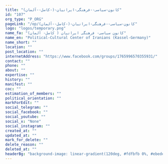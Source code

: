 ```yaml
---
title: "کانون-سیاسی--فرهنگی-ایرانیان-(-کاسل--آلمان)"
id: "107"
org_type: "P_ORG"
pageLink: "/op/کانون-سیاسی--فرهنگی-ایرانیان-(-کاسل--آلمان)"
logo: "logos/temporary.png"
name_fa: "کانون سیاسی- فرهنگی ایرانیان ( کاسل- آلمان)"
name_en: "Political-Cultural Center of Iranians (Kassel-Germany)"
name_short: ""
location: ""
post_location: ""
internetAddress: "https://www.facebook.com/groups/1765996570355931/"
contact: ""
phone: ""
about: ""
expertise: ""
history: ""
manifest: ""
coc: ""
estimation_of_members: ""
political_orientation: ""
markForEdit: ""
social_telegram: ""
social_facebook: ""
social_youtube: ""
social_x: "None"
social_instagram: ""
created_at: ""
updated_at: ""
mark_for_delete: ""
delete_reason: ""
deleted_at: ""
headerBg: "background-image: linear-gradient(120deg, #fdfbfb 0%, #ebedee 100%);"
---
```


